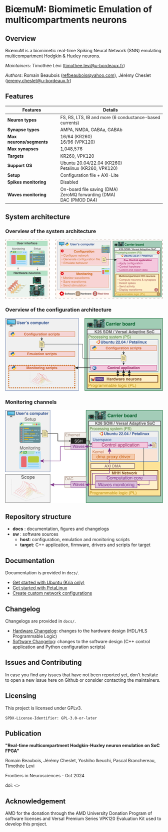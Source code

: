 # BiœmuM: Biomimetic Emulation of multicompartments neurons

## Overview

BiœmuM is a biomimetic real-time Spiking Neural Network (SNN) emulating multicompartment Hodgkin & Huxley neurons.

_Maintainers_: Timothée Lévi (timothee.levi@u-bordeaux.fr)

_Authors_: Romain Beaubois (refbeaubois@yahoo.com), Jérémy Cheslet (jeremy.cheslet@u-bordeaux.fr)

## Features

| Features          | Details       |
|-------------------|---------------|
| **Neuron types**  | FS, RS, LTS, IB and more (6 conductance-based currents) |
| **Synapse types** | AMPA, NMDA, GABAa, GABAb |
| **Max neurons/segments**   | 16/64 (KR260) <br> 16/96 (VPK120) |
| **Max synapses**  | 1,048,576 |
| **Targets**       | KR260, VPK120 |
| **Support OS**    | Ubuntu 20.04/22.04 (KR260) <br> Petalinux (KR260, VPK120) |
| **Setup**         | Configuration file + AXI-Lite |
| **Spikes monitoring** | Disabled |
| **Waves monitoring**  | On-board file saving (DMA) <br> ZeroMQ forwarding (DMA) <br> DAC (PMOD DA4)|

## System architecture

### Overview of the system architecture
![archi overview](docs/img/archi_overview.png)

### Overview of the configuration architecture
![archi config](docs/img/archi_config.png)

### Monitoring channels
![archi monitoring](docs/img/archi_monitoring.png)

## Repository structure

* **docs** : documentation, figures and changelogs
* **sw** : software sources
  * **host**: configuration, emulation and monitoring scripts
  * **target**: C++ application, firmware, drivers and scripts for target

## Documentation

Documentation is provided in ```docs/```.
* [Get started with Ubuntu (Kria only)](docs/GET_STARTED_KRIA_UBUNTU.md)
* [Get started with PetaLinux](docs/GET_STARTED_PLINUX.md)
* [Create custom network configurations](docs/config/gen_netw_conf.md)

## Changelog

Changelogs are provided in ```docs/```.
* [Hardware Changelog](docs/HW_CHANGELOG.md): changes to the hardware design (HDL/HLS Programmable Logic)
* [Software Changelog](docs/SW_CHANGELOG.md): changes to the software design (C++ control application and Python configuration scripts)

## Issues and Contributing

In case you find any issues that have not been reported yet, don't hesitate to open a new issue here on Github or consider contacting the maintainers.

## Licensing

This project is licensed under GPLv3.

```SPDX-License-Identifier: GPL-3.0-or-later```

## Publication

**"Real-time multicompartment Hodgkin-Huxley neuron emulation on SoC FPGA"**

Romain Beaubois, Jérémy Cheslet, Yoshiho Ikeuchi, Pascal Branchereau, Timothée Levi

Frontiers in Neurosciences - Oct 2024

doi: <>

## Acknowledgement

AMD for the donation through the AMD University Donation Program of software licenses and Versal Premium Series VPK120 Evaluation Kit used to develop this project.
